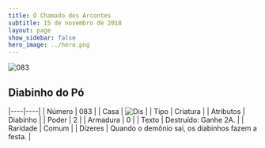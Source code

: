 ```yaml
---
title: O Chamado dos Arcontes
subtitle: 15 de novembro de 2018
layout: page
show_sidebar: false
hero_image: ../hero.png
---
```


![083](https://cdn.keyforgegame.com/media/card_front/pt/341_083_9V7X379WFV8V_pt.png)

## Diabinho do Pó

|----|----|
| Número | 083 |
| Casa | ![Dis](https://archonarcana.com/images/thumb/e/e8/Dis.png/22px-Dis.png "Dis") |
| Tipo | Criatura |
| Atributos | Diabinho |
| Poder | 2 |
| Armadura | 0 |
| Texto | Destruído: Ganhe 2A. |
| Raridade | Comum |
| Dizeres | Quando o demônio sai,  os diabinhos fazem a festa. |
